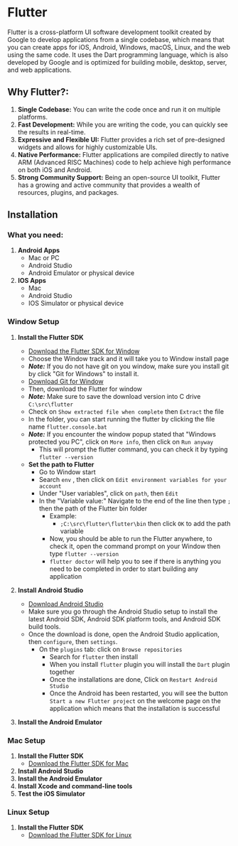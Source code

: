 # Flutter

Flutter is a cross-platform UI software development toolkit created by Google to develop applications from a single codebase, which means that you can create apps for iOS, Android, Windows, macOS, Linux, and the web using the same code. It uses the Dart programming language, which is also developed by Google and is optimized for building mobile, desktop, server, and web applications.

## Why Flutter?:

1. **Single Codebase:** You can write the code once and run it on multiple platforms.
2. **Fast Development:** While you are writing the code, you can quickly see the results in real-time.
3. **Expressive and Flexible UI:** Flutter provides a rich set of pre-designed widgets and allows for highly customizable UIs.
4. **Native Performance:** Flutter applications are compiled directly to native ARM (Advanced RISC Machines) code to help achieve high performance on both iOS and Android.
5. **Strong Community Support:** Being an open-source UI toolkit, Flutter has a growing and active community that provides a wealth of resources, plugins, and packages.

## Installation

### What you need:
1. **Android Apps**
   - Mac or PC
   - Android Studio
   - Android Emulator or physical device
2. **IOS Apps**
   - Mac
   - Android Studio
   - IOS Simulator or physical device

### Window Setup
1. **Install the Flutter SDK**
   - [Download the Flutter SDK for Window](https://docs.flutter.dev/get-started/install/windows)
   - Choose the Window track and it will take you to Window install page
   - ***Note:*** If you do not have git on you window, make sure you install git by click "Git for Windows" to install it.
   - [Download Git for Window](https://gitforwindows.org/)
   - Then, download the Flutter for window
   - ***Note:*** Make sure to save the download version into C drive `C:\src\flutter`
   - Check on `Show extracted file when complete` then `Extract` the file
   - In the folder, you can start running the flutter by clicking the file name `flutter.console.bat`
   - ***Note:*** If you encounter the window popup stated that "Windows protected you PC", click on `More info`, then click on `Run anyway`
     - This will prompt the flutter command, you can check it by typing `flutter --version`
   - **Set the path to Flutter**
     - Go to Window start
     - Search `env` , then click on `Edit environment variables for your account`
     - Under "User variables", click on `path`, then `Edit`
     - In the "Variable value:" Navigate to the end of the line then type `;` then the path of the Flutter bin folder
       - Example:
         - `;C:\src\flutter\flutter\bin` then click `OK` to add the path variable
       - Now, you should be able to run the Flutter anywhere, to check it, open the command prompt on your Window then type `flutter --version`
       - `flutter doctor` will help you to see if there is anything you need to be completed in order to start building any application
       
2. **Install Android Studio**
   - [Download Android Studio](https://developer.android.com/studio/install#windows)
   - Make sure you go through the Android Studio setup to install the latest Android SDK, Android SDK platform tools, and Android SDK build tools.
   - Once the download is done, open the Android Studio application, then `configure`, then `settings`.
     - On the `plugins` tab: click on `Browse repositories`
       - Search for `flutter` then install
       - When you install `flutter` plugin you will install the `Dart` plugin together
       - Once the installations are done, Click on `Restart Android Studio`
       - Once the Android has been restarted, you will see the button `Start a new Flutter project` on the welcome page on the application which means that the installation is successful

3. **Install the Android Emulator**


### Mac Setup
1. **Install the Flutter SDK**
   - [Download the Flutter SDK for Mac](https://docs.flutter.dev/get-started/install/macos)
2. **Install Android Studio**
3. **Install the Android Emulator**
4. **Install Xcode and command-line tools**
5. **Test the iOS Simulator**

### Linux Setup
1. **Install the Flutter SDK**
   - [Download the Flutter SDK for Linux](https://docs.flutter.dev/get-started/install/linux)
